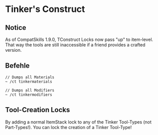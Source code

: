 # Tinker's Construct

## Notice

As of CompatSkills 1.9.0, TConstruct Locks now pass "up" to item-level. That way the tools are still inaccessible if a friend provides a crafted version.

## Befehle

    // Dumps all Materials
    ~ /ct tinkermaterials
    
    // Dumps all Modifiers
    ~ /ct tinkermodifiers


## Tool-Creation Locks

By adding a normal ItemStack lock to any of the Tinker Tool-Types (not Part-Types!). You can lock the creation of a Tinker Tool-Type!